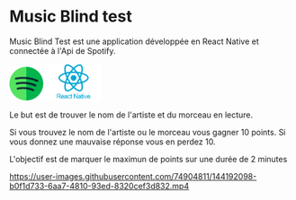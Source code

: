 # Music Blind test

Music Blind Test est une application développée en React Native et connectée à l'Api de Spotify.

<img src="spotify.png" width="60">
<img src="react-native.png" width="100">



Le but est de trouver le nom de l'artiste et du morceau en lecture.

Si vous trouvez le nom de l'artiste ou le morceau vous gagner 10 points.
Si vous donnez une mauvaise réponse vous en perdez 10.

L'objectif est de marquer le maximun de points sur une durée de 2 minutes

https://user-images.githubusercontent.com/74904811/144192098-b0f1d733-6aa7-4810-93ed-8320cef3d832.mp4

